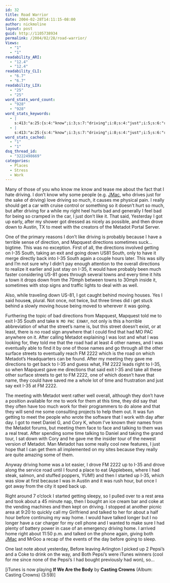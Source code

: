 ```yaml
---
id: 32
title: Road Warrior
date: 2004-02-28T14:11:15-08:00
author: nickmoline
layout: post
guid: http://1105738934
permalink: /2004/02/28/road-warrior/
Views:
  - "1"
  - "1"
readability_ARI:
  - "12.4"
  - "12.4"
readability_CLI:
  - "6.7"
  - "6.7"
readability_LIX:
  - "25"
  - "25"
word_stats_word_count:
  - "928"
  - "928"
word_stats_keywords:
  - |
    s:413:"a:25:{s:4:"know";i:3;s:7:"driving";i:8;s:4:"just";i:5;s:6:"really";i:3;s:5:"right";i:4;s:4:"said";i:3;s:5:"drove";i:3;s:4:"meet";i:3;s:7:"metadot";i:6;s:7:"because";i:3;s:8:"mapquest";i:4;s:10:"directions";i:6;s:5:"south";i:4;s:4:"exit";i:4;s:5:"going";i:3;s:4:"time";i:4;s:4:"road";i:4;s:5:"names";i:3;i:2222;i:5;s:7:"meeting";i:3;s:4:"gave";i:3;s:4:"work";i:3;s:4:"home";i:4;s:6:"talked";i:3;s:7:"pepsi's";i:3;}";
  - |
    s:413:"a:25:{s:4:"know";i:3;s:7:"driving";i:8;s:4:"just";i:5;s:6:"really";i:3;s:5:"right";i:4;s:4:"said";i:3;s:5:"drove";i:3;s:4:"meet";i:3;s:7:"metadot";i:6;s:7:"because";i:3;s:8:"mapquest";i:4;s:10:"directions";i:6;s:5:"south";i:4;s:4:"exit";i:4;s:5:"going";i:3;s:4:"time";i:4;s:4:"road";i:4;s:5:"names";i:3;i:2222;i:5;s:7:"meeting";i:3;s:4:"gave";i:3;s:4:"work";i:3;s:4:"home";i:4;s:6:"talked";i:3;s:7:"pepsi's";i:3;}";
word_stats_cached:
  - "1"
  - "1"
dsq_thread_id:
  - "3222498669"
categories:
  - Places
  - Stress
  - Work
---
```

Many of those of you who know me know and tease me about the fact that I hate driving. I don&#8217;t know why some people (e.g. <a target="_blank" href="http://www.jmaclabs.com/blog/archives/week_2004_02_22.html#000246" class="broken_link">JMac</a>, who drives just for the sake of driving) love driving so much, it causes me physical pain. I really should get a car with cruise control or something so it doesn&#8217;t hurt so much, but after driving for a while my right heel hurts bad and generally I feel bad for being so cramped in the car, I just don&#8217;t like it. That said, Yesterday I got up early, after my shower got dressed as nicely as possible, and then drove down to Austin, TX to meet with the creators of the Metadot Portal Server. <!--more-->

One of the primary reasons I don&#8217;t like driving is probably because I have a terrible sense of direction, and Mapquest directions sometimes suck&#8230; bigtime. This was no exception. First of all, the directions involved getting on I-35 South, taking an exit and going down US81 South, only to have it merge directly back into I-35 South again a couple hours later. This was silly and I&#8217;m not sure why I didn&#8217;t pay enough attention to the overall directions to realize it earlier and just stay on I-35, it would have probably been much faster considering US-81 goes through several towns and every time it hits a town it drops down from the 70mph between towns to 30mph inside it, sometimes with stop signs and traffic lights to deal with as well.

Also, while traveling down US-81, I got caught behind moving houses. Yes I said house**s**, plural. Not once, not twice, but three times did i get stuck behind a slowly moving house being moved to wherever it was going.

Furthering the topic of bad directions from Mapquest, Mapquest told me to exit I-35 South and take `N MO PAC EXWAY`, not only is this a horrible abbreviation of what the street&#8217;s name is, but this street doesn&#8217;t exist, or at least, there is no road sign anywhere that I could find that had MO PAC anywhere on it. After calling Metadot explaining I was lost and what I was looking for, they told me that the road had at least 4 other names, and I was eventually able to find it by one of those names and go through all the other surface streets to eventually reach FM 2222 which is the road on which Metadot&#8217;s Headquarters can be found. After my meeting they gave me directions to get back to I-35 and guess what, FM 2222 leads right to I-35, so when Mapquest gave me directions that said exit I-35 and take all these other surface streets to get to FM 2222, one of which doesn&#8217;t have that name, they could have saved me a whole lot of time and frustration and just say exit I-35 at FM 2222.

The meeting with Metadot went rather well overall, although they don&#8217;t have a position available for me to work for them at this time, they did say that they often have too much work for their programmers to do alone and that they will send me some consulting projects to help them out. It was fun getting to meet the people who wrote the software that I work with day after day. I got to meet Daniel G, and Cory K, whom I&#8217;ve known their names from the Metadot forums, but meeting them face to face and talking to them was a real treat. After spending some time talking to Daniel and taking the grand tour, I sat down with Cory and he gave me the insider tour of the newest version of Metadot. Man Metadot has some really cool new features, I just hope that I can get them all implemented on my sites because they really are quite amazing some of them.

Anyway driving home was a lot easier, I drove FM 2222 up to I-35 and drove along the service road until I found a place to eat (Applebees, where I had steak, salmon, and stuffed poppers, YUM!) and then I started up I-35, which was slow at first because I was in Austin and it was rush hour, but once I got away from the city it sped back up.

Right around 7 o&#8217;clock I started getting sleepy, so I pulled over to a rest area and took about a 45 minute nap, then I bought an ice cream bar and coke at the vending machines and then kept on driving. I stopped at another picnic area at 9:20 to quickly call my Girlfriend and talked to her for about a half hour before continuing my way home. I would have talked longer but I no longer have a car charger for my cell phone and I wanted to make sure I had plenty of battery power in case of an emergency driving home. I arrived home right about 11:50 p.m. and talked on the phone again, giving both <a target="_blank" href="http://www.JmacLabs.com/">JMac</a> and <span class="removed_link" title="http://blog.fchat.org/">MrGoo</span> a recap of the events of the day before going to sleep.

One last note about yesterday, Before leaving Arlington I picked up 2 Pepsi&#8217;s and a Coke to drink on the way, and Both Pepsi&#8217;s were iTunes winners (cool for me since none of the Pepsi&#8217;s I had bought previously had won), so&#8230;

[iTunes is now playing **If We Are the Body** by **Casting Crowns** (Album: Casting Crowns) (3:59)]